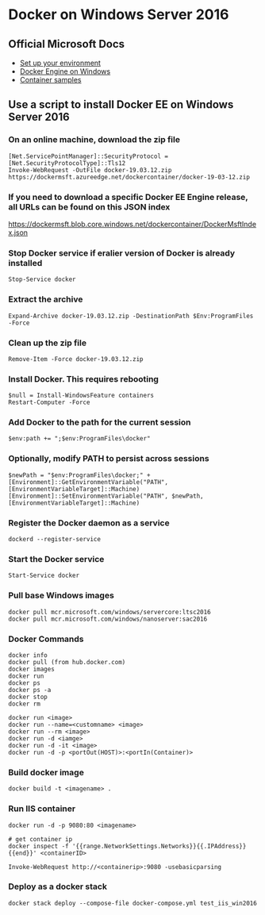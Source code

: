 # Docker on Windows Server 2016

## Official Microsoft Docs

- [Set up your environment](https://docs.microsoft.com/en-us/virtualization/windowscontainers/quick-start/set-up-environment?tabs=Windows-Server)
- [Docker Engine on Windows](https://docs.microsoft.com/en-us/virtualization/windowscontainers/manage-docker/configure-docker-daemon)
- [Container samples](https://docs.microsoft.com/en-us/virtualization/windowscontainers/samples)

## Use a script to install Docker EE on Windows Server 2016

### On an online machine, download the zip file

```pwsh
[Net.ServicePointManager]::SecurityProtocol = [Net.SecurityProtocolType]::Tls12
Invoke-WebRequest -OutFile docker-19.03.12.zip https://dockermsft.azureedge.net/dockercontainer/docker-19-03-12.zip
```

### If you need to download a specific Docker EE Engine release, all URLs can be found on this JSON index

<https://dockermsft.blob.core.windows.net/dockercontainer/DockerMsftIndex.json>

### Stop Docker service if eralier version of Docker is already installed

```pwsh
Stop-Service docker
```

### Extract the archive

```pwsh
Expand-Archive docker-19.03.12.zip -DestinationPath $Env:ProgramFiles -Force
```

### Clean up the zip file

```pwsh
Remove-Item -Force docker-19.03.12.zip
```

### Install Docker. This requires rebooting

```pwsh
$null = Install-WindowsFeature containers
Restart-Computer -Force
```

### Add Docker to the path for the current session

```pwsh
$env:path += ";$env:ProgramFiles\docker"
```

### Optionally, modify PATH to persist across sessions

```pwsh
$newPath = "$env:ProgramFiles\docker;" +
[Environment]::GetEnvironmentVariable("PATH",
[EnvironmentVariableTarget]::Machine)
[Environment]::SetEnvironmentVariable("PATH", $newPath,
[EnvironmentVariableTarget]::Machine)
```

### Register the Docker daemon as a service

```pwsh
dockerd --register-service
```

### Start the Docker service

```pwsh
Start-Service docker
```

### Pull base Windows images

```pwsh
docker pull mcr.microsoft.com/windows/servercore:ltsc2016
docker pull mcr.microsoft.com/windows/nanoserver:sac2016
```

### Docker Commands

```pwsh
docker info
docker pull (from hub.docker.com)
docker images
docker run
docker ps
docker ps -a
docker stop
docker rm

docker run <image>
docker run --name=<customname> <image>
docker run --rm <image>
docker run -d <iamge>
docker run -d -it <image>
docker run -d -p <portOut(HOST)>:<portIn(Container)>
```

### Build docker image

```pwsh
docker build -t <imagename> .
```

### Run IIS container

```pwsh
docker run -d -p 9080:80 <imagename>
```

```pwsh
# get container ip
docker inspect -f '{{range.NetworkSettings.Networks}}{{.IPAddress}}{{end}}' <containerID>
```

```pwsh
Invoke-WebRequest http://<containerip>:9080 -usebasicparsing
```

### Deploy as a docker stack

```pwsh
docker stack deploy --compose-file docker-compose.yml test_iis_win2016
```
